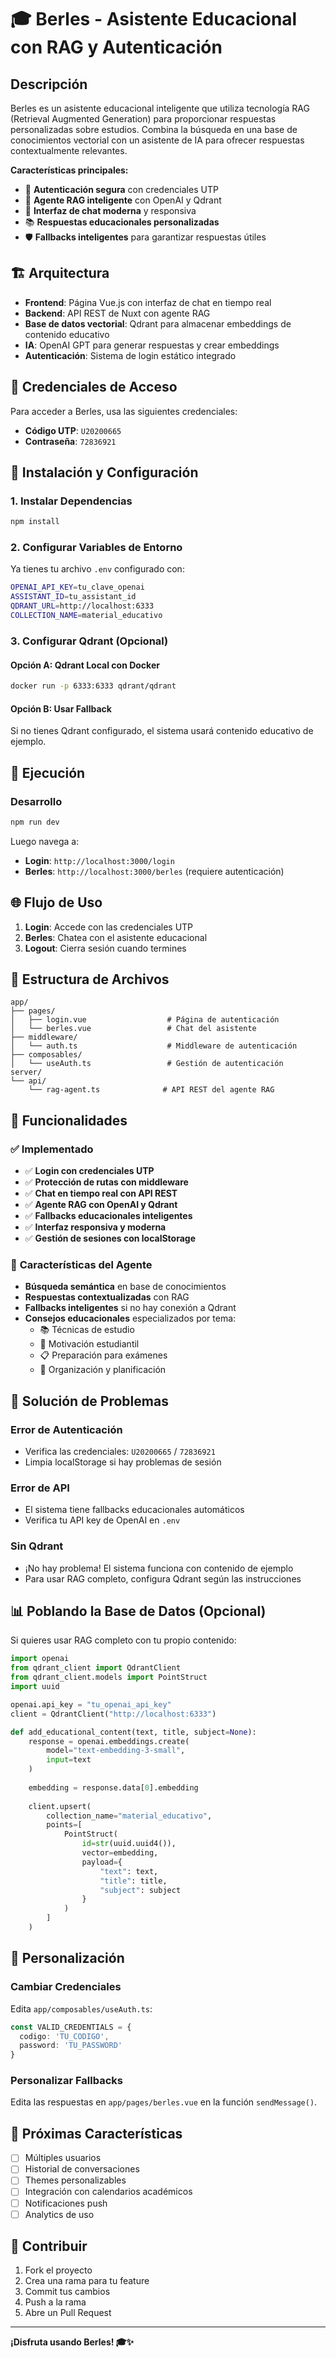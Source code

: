 # 🎓 Berles - Asistente Educacional con RAG y Autenticación

## Descripción

Berles es un asistente educacional inteligente que utiliza tecnología RAG (Retrieval Augmented Generation) para proporcionar respuestas personalizadas sobre estudios. Combina la búsqueda en una base de conocimientos vectorial con un asistente de IA para ofrecer respuestas contextualmente relevantes.

**Características principales:**
- 🔐 **Autenticación segura** con credenciales UTP
- 🤖 **Agente RAG inteligente** con OpenAI y Qdrant
- 💬 **Interfaz de chat moderna** y responsiva
- 📚 **Respuestas educacionales personalizadas**
- 🛡️ **Fallbacks inteligentes** para garantizar respuestas útiles

## 🏗️ Arquitectura

- **Frontend**: Página Vue.js con interfaz de chat en tiempo real
- **Backend**: API REST de Nuxt con agente RAG
- **Base de datos vectorial**: Qdrant para almacenar embeddings de contenido educativo
- **IA**: OpenAI GPT para generar respuestas y crear embeddings
- **Autenticación**: Sistema de login estático integrado

## 🔐 Credenciales de Acceso

Para acceder a Berles, usa las siguientes credenciales:

- **Código UTP**: `U20200665`
- **Contraseña**: `72836921`

## 🚀 Instalación y Configuración

### 1. Instalar Dependencias

```bash
npm install
```

### 2. Configurar Variables de Entorno

Ya tienes tu archivo `.env` configurado con:

```bash
OPENAI_API_KEY=tu_clave_openai
ASSISTANT_ID=tu_assistant_id
QDRANT_URL=http://localhost:6333
COLLECTION_NAME=material_educativo
```

### 3. Configurar Qdrant (Opcional)

#### Opción A: Qdrant Local con Docker
```bash
docker run -p 6333:6333 qdrant/qdrant
```

#### Opción B: Usar Fallback
Si no tienes Qdrant configurado, el sistema usará contenido educativo de ejemplo.

## 🔄 Ejecución

### Desarrollo

```bash
npm run dev
```

Luego navega a:
- **Login**: `http://localhost:3000/login`
- **Berles**: `http://localhost:3000/berles` (requiere autenticación)

## 🌐 Flujo de Uso

1. **Login**: Accede con las credenciales UTP
2. **Berles**: Chatea con el asistente educacional
3. **Logout**: Cierra sesión cuando termines

## 🔧 Estructura de Archivos

```
app/
├── pages/
│   ├── login.vue                  # Página de autenticación
│   └── berles.vue                 # Chat del asistente
├── middleware/
│   └── auth.ts                    # Middleware de autenticación
├── composables/
│   └── useAuth.ts                 # Gestión de autenticación
server/
└── api/
    └── rag-agent.ts              # API REST del agente RAG
```

## 🎯 Funcionalidades

### ✅ **Implementado**

- ✅ **Login con credenciales UTP**
- ✅ **Protección de rutas con middleware**
- ✅ **Chat en tiempo real con API REST**
- ✅ **Agente RAG con OpenAI y Qdrant**
- ✅ **Fallbacks educacionales inteligentes**
- ✅ **Interfaz responsiva y moderna**
- ✅ **Gestión de sesiones con localStorage**

### 🚀 **Características del Agente**

- **Búsqueda semántica** en base de conocimientos
- **Respuestas contextualizadas** con RAG
- **Fallbacks inteligentes** si no hay conexión a Qdrant
- **Consejos educacionales** especializados por tema:
  - 📚 Técnicas de estudio
  - 💪 Motivación estudiantil  
  - 📋 Preparación para exámenes
  - 🧠 Organización y planificación

## 🚨 Solución de Problemas

### Error de Autenticación
- Verifica las credenciales: `U20200665` / `72836921`
- Limpia localStorage si hay problemas de sesión

### Error de API
- El sistema tiene fallbacks educacionales automáticos
- Verifica tu API key de OpenAI en `.env`

### Sin Qdrant
- ¡No hay problema! El sistema funciona con contenido de ejemplo
- Para usar RAG completo, configura Qdrant según las instrucciones

## 📊 Poblando la Base de Datos (Opcional)

Si quieres usar RAG completo con tu propio contenido:

```python
import openai
from qdrant_client import QdrantClient
from qdrant_client.models import PointStruct
import uuid

openai.api_key = "tu_openai_api_key"
client = QdrantClient("http://localhost:6333")

def add_educational_content(text, title, subject=None):
    response = openai.embeddings.create(
        model="text-embedding-3-small",
        input=text
    )
    
    embedding = response.data[0].embedding
    
    client.upsert(
        collection_name="material_educativo",
        points=[
            PointStruct(
                id=str(uuid.uuid4()),
                vector=embedding,
                payload={
                    "text": text,
                    "title": title,
                    "subject": subject
                }
            )
        ]
    )
```

## 🎨 Personalización

### Cambiar Credenciales
Edita `app/composables/useAuth.ts`:

```typescript
const VALID_CREDENTIALS = {
  codigo: 'TU_CODIGO',
  password: 'TU_PASSWORD'
}
```

### Personalizar Fallbacks
Edita las respuestas en `app/pages/berles.vue` en la función `sendMessage()`.

## 🔮 Próximas Características

- [ ] Múltiples usuarios
- [ ] Historial de conversaciones
- [ ] Themes personalizables  
- [ ] Integración con calendarios académicos
- [ ] Notificaciones push
- [ ] Analytics de uso

## 🤝 Contribuir

1. Fork el proyecto
2. Crea una rama para tu feature
3. Commit tus cambios
4. Push a la rama
5. Abre un Pull Request

---

**¡Disfruta usando Berles! 🎓✨** 